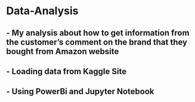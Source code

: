# Data-Analysis
 ## - My analysis about how to get information from the customer’s comment on the brand that they bought from Amazon website 
 ## - Loading data from Kaggle Site 
 ## - Using PowerBi and Jupyter Notebook 

